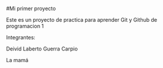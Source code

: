 
#Mi primer proyecto

Este es un proyecto de practica para aprender Git y Github de programacion 1

Integrantes:

Deivid Laberto Guerra Carpio

La mamá
